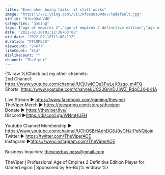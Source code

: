 ```yaml
---
title: "Even when hoang fails, it still works"
image: "https:\/\/i.ytimg.com\/vi\/KfoeQUaUVdU\/hqdefault.jpg"
vid_id: "KfoeQUaUVdU"
categories: "Gaming"
tags: ["age of empires 2","age of empires 2 definitive edition","age of empires 2 strategy"]
date: "2022-02-20T01:12:36+03:00"
vid_date: "2022-02-18T11:00:11Z"
duration: "PT18M52S"
viewcount: "24677"
likeCount: "614"
dislikeCount: ""
channel: "TheViper"
---
```

{% raw %}Check out my other channels:<br />2nd Channel: <a rel="nofollow" target="blank" href="https://www.youtube.com/channel/UCjUwIOOs3FwLeK0zqo_m4FQ">https://www.youtube.com/channel/UCjUwIOOs3FwLeK0zqo_m4FQ</a><br />Shorts: <a rel="nofollow" target="blank" href="https://www.youtube.com/channel/UC2JGnVDJ1WZ_RdqCJX-kK1A">https://www.youtube.com/channel/UC2JGnVDJ1WZ_RdqCJX-kK1A</a><br /><br />Live Stream ► <a rel="nofollow" target="blank" href="https://www.facebook.com/gaming/theviper">https://www.facebook.com/gaming/theviper</a><br />TheViper Merch ► <a rel="nofollow" target="blank" href="https://teespring.com/stores/theviper">https://teespring.com/stores/theviper</a><br />Donate ► <a rel="nofollow" target="blank" href="https://theviper.live/">https://theviper.live/</a><br />Discord ►<a rel="nofollow" target="blank" href="https://discord.gg/WNmHUEH">https://discord.gg/WNmHUEH</a><br /><br />Youtube Channel Membership ► <a rel="nofollow" target="blank" href="https://www.youtube.com/channel/UChOSBHAdhDG8J0yGHJrPoNQ/join">https://www.youtube.com/channel/UChOSBHAdhDG8J0yGHJrPoNQ/join</a><br />Twitter ► <a rel="nofollow" target="blank" href="https://twitter.com/TheViperAOE">https://twitter.com/TheViperAOE</a><br />Instagram ►<a rel="nofollow" target="blank" href="https://www.instagram.com/TheViperAOE">https://www.instagram.com/TheViperAOE</a><br /><br />Business Inquiries: theviperbusiness@gmail.com<br /><br />TheViper | Professional Age of Empires 2 Definitive Edition Player for GamerLegion | Sponsored by Re-Bo{% endraw %}

